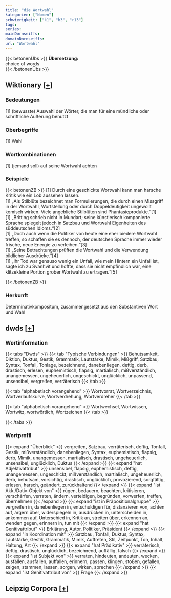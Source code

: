 ```yaml
---
title: "die Wortwahl"
kategorien: ["Nomen"]
schwierigkeit: ["k1", "h3", "r13"]
tags:
series:
mainDornseiffs:
domainDornseiffs:
url: "Wortwahl"
---
```


{{< betonenÜbs >}}
**Übersetzung:**  
choice of words  
{{< /betonenÜbs >}}

## Wiktionary [[+](https://de.wiktionary.org/wiki/Wortwahl)]

### Bedeutungen
[1] (bewusste) Auswahl der Wörter, die man für eine mündliche oder schriftliche Äußerung benutzt  

### Oberbegriffe
[1] Wahl  

### Wortkombinationen
[1] (jemand soll) auf seine Wortwahl achten  

### Beispiele
{{< betonenZB >}}
[1] Durch eine geschickte Wortwahl kann man harsche Kritik wie ein Lob aussehen lassen.  
[1] „Als Stilblüte bezeichnet man Formulierungen, die durch einen Missgriff in der Wortwahl, Wortstellung oder durch Doppeldeutigkeit ungewollt komisch wirken. Viele angebliche Stilblüten sind Phantasieprodukte.“[1]  
[1] „Britting schrieb nicht in Mundart; seine künstlerisch komponierte Sprache spiegelt jedoch in Satzbau und Wortwahl Eigenheiten des süddeutschen Idioms.“[2]  
[1] „Doch auch wenn die Politiker von heute eine eher biedere Wortwahl treffen, so schaffen sie es dennoch, der deutschen Sprache immer wieder frische, neue Energie zu verleihen.“[3]  
[1] „Seine Betrachtungen prüften die Wortwahl und die Verwendung bildlicher Ausdrücke.“[4]  
[1] „Ihr Tod war genauso wenig ein Unfall, wie mein Hintern ein Unfall ist, sagte ich zu Svanhvít und hoffte, dass sie nicht empfindlich war, eine klitzekleine Portion grober Wortwahl zu ertragen.“[5]  

{{< /betonenZB >}}
### Herkunft
Determinativkompositum, zusammengesetzt aus den Substantiven Wort und Wahl  



## dwds [[+](https://www.dwds.de/wb/Wortwahl)]

### Wortinformation
{{< tabs "Dwds" >}}
{{< tab "Typische Verbindungen" >}}
Behutsamkeit, Diktion, Duktus, Gestik, Grammatik, Lautstärke, Mimik, Mißgriff, Satzbau, Syntax, Tonfall, Tonlage, bezeichnend, danebenliegen, deftig, derb, drastisch, erlesen, euphemistisch, flapsig, martialisch, mißverständlich, unangemessen, ungeheuerlich, ungeschickt, unglücklich, unpassend, unsensibel, vergreifen, verräterisch
{{< /tab >}}

{{< tab "alphabetisch vorangehend" >}}
Wortvorrat, Wortverzeichnis, Wortverlaufskurve, Wortverdrehung, Wortverdreher
{{< /tab >}}

{{< tab "alphabetisch vorangehend" >}}
Wortwechsel, Wortwissen, Wortwitz, wortwörtlich, Wortzeichen
{{< /tab >}}

{{< /tabs >}}

### Wortprofil
{{< expand "Überblick" >}} vergreifen, Satzbau, verräterisch, deftig, Tonfall, Gestik, mißverständlich, danebenliegen, Syntax, euphemistisch, flapsig, derb, Mimik, unangemessen, martialisch, drastisch, ungeheuerlich, unsensibel, unglücklich, Duktus {{< /expand >}}
{{< expand "hat Adjektivattribut" >}} unsensibel, flapsig, euphemistisch, deftig, unangemessen, ungeschickt, mißverständlich, martialisch, ungeheuerlich, derb, behutsam, vorsichtig, drastisch, unglücklich, provozierend, sorgfältig, erlesen, harsch, geändert, zurückhaltend {{< /expand >}}
{{< expand "ist Akk./Dativ-Objekt von" >}} rügen, bedauern, beachten, kritisieren, verschärfen, verraten, ändern, verteidigen, begründen, vorwerfen, treffen, übernehmen {{< /expand >}}
{{< expand "ist in Präpositionalgruppe" >}} vergreifen in, danebenliegen in, entschuldigen für, distanzieren von, achten auf, ärgern über, widerspiegeln in, ausdrücken in, unterscheiden in, ankommen auf, Unterschied in, Kritik an, streiten über, erkennen an, wenden gegen, erinnern in, tun mit {{< /expand >}}
{{< expand "hat Genitivattribut" >}} Erklärung, Autor, Politiker, Präsident {{< /expand >}}
{{< expand "in Koordination mit" >}} Satzbau, Tonfall, Duktus, Syntax, Lautstärke, Gestik, Grammatik, Mimik, Auftreten, Stil, Zeitpunkt, Ton, Inhalt, Haltung, Art {{< /expand >}}
{{< expand "hat Prädikativ" >}} verräterisch, deftig, drastisch, unglücklich, bezeichnend, auffällig, falsch {{< /expand >}}
{{< expand "ist Subjekt von" >}} verraten, hindeuten, andeuten, wecken, ausfällen, ausfallen, auffallen, erinnern, passen, klingen, stoßen, gefallen, zeigen, stammen, lassen, sorgen, wirken, sprechen {{< /expand >}}
{{< expand "ist Genitivattribut von" >}} Frage {{< /expand >}}

## Leipzig Corpora [[+](https://corpora.uni-leipzig.de/en/res?word=Wortwahl&corpusId=deu_newscrawl-public_2018)]

